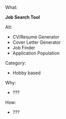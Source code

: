 What:

**Job Search Tool**

Alt:

- CV/Resume Generator
- Cover Letter Generator
- Job Finder
- Application Population

Category: 

- Hobby based
 
Why:

- ???

How:

- ???